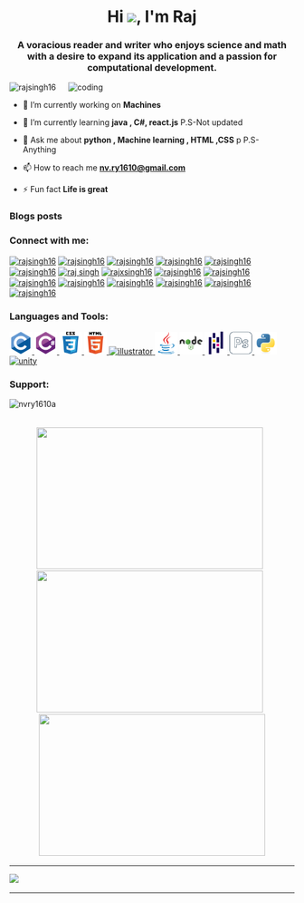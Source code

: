 <h1 align="center">Hi <img src="https://github.com/TheDudeThatCode/TheDudeThatCode/blob/master/Assets/Hi.gif" width="29">, I'm Raj</h1>
<h3 align="center">A voracious reader and writer who enjoys science and math with a desire to expand its application and a passion for computational development.</h3>
<image align ="right" alt="coding"width="400" src="https://user-images.githubusercontent.com/55389276/140866485-8fb1c876-9a8f-4d6a-98dc-08c4981eaf70.gif">

<p align="left"> <img src="https://komarev.com/ghpvc/?username=rajsingh16&label=Profile%20views&color=0e75b6&style=flat" alt="rajsingh16" /> </p>


- 🔭 I’m currently working on **Machines**

- 🌱 I’m currently learning **java , C#, react.js** P.S-Not updated

- 💬 Ask me about **python , Machine learning , HTML ,CSS** p P.S- Anything

- 📫 How to reach me **nv.ry1610@gmail.com** 

- ⚡ Fun fact **Life is great**

### Blogs posts
<!-- BLOG-POST-LIST:START -->
<!-- BLOG-POST-LIST:END -->

<h3 align="left">Connect with me:</h3>
<p align="left">
<a href="https://codepen.io/rajsingh16" target="blank"><img align="center" src="https://raw.githubusercontent.com/rahuldkjain/github-profile-readme-generator/master/src/images/icons/Social/codepen.svg" alt="rajsingh16" height="30" width="40" /></a>
<a href="https://dev.to/rajsingh16" target="blank"><img align="center" src="https://raw.githubusercontent.com/rahuldkjain/github-profile-readme-generator/master/src/images/icons/Social/devto.svg" alt="rajsingh16" height="30" width="40" /></a>
<a href="https://linkedin.com/in/rajsingh16" target="blank"><img align="center" src="https://raw.githubusercontent.com/rahuldkjain/github-profile-readme-generator/master/src/images/icons/Social/linked-in-alt.svg" alt="rajsingh16" height="30" width="40" /></a>
<a href="https://stackoverflow.com/users/rajsingh16" target="blank"><img align="center" src="https://raw.githubusercontent.com/rahuldkjain/github-profile-readme-generator/master/src/images/icons/Social/stack-overflow.svg" alt="rajsingh16" height="30" width="40" /></a>
<a href="https://codesandbox.com/rajsingh16" target="blank"><img align="center" src="https://raw.githubusercontent.com/rahuldkjain/github-profile-readme-generator/master/src/images/icons/Social/codesandbox.svg" alt="rajsingh16" height="30" width="40" /></a>
<a href="https://kaggle.com/rajsingh16" target="blank"><img align="center" src="https://raw.githubusercontent.com/rahuldkjain/github-profile-readme-generator/master/src/images/icons/Social/kaggle.svg" alt="rajsingh16" height="30" width="40" /></a>
<a href="https://fb.com/raj singh" target="blank"><img align="center" src="https://raw.githubusercontent.com/rahuldkjain/github-profile-readme-generator/master/src/images/icons/Social/facebook.svg" alt="raj singh" height="30" width="40" /></a>
<a href="https://instagram.com/rajxsingh16" target="blank"><img align="center" src="https://raw.githubusercontent.com/rahuldkjain/github-profile-readme-generator/master/src/images/icons/Social/instagram.svg" alt="rajxsingh16" height="30" width="40" /></a>
<a href="https://dribbble.com/rajsingh16" target="blank"><img align="center" src="https://raw.githubusercontent.com/rahuldkjain/github-profile-readme-generator/master/src/images/icons/Social/dribbble.svg" alt="rajsingh16" height="30" width="40" /></a>
<a href="https://www.behance.net/rajsingh16" target="blank"><img align="center" src="https://raw.githubusercontent.com/rahuldkjain/github-profile-readme-generator/master/src/images/icons/Social/behance.svg" alt="rajsingh16" height="30" width="40" /></a>
<a href="https://www.codechef.com/users/rajsingh16" target="blank"><img align="center" src="https://cdn.jsdelivr.net/npm/simple-icons@3.1.0/icons/codechef.svg" alt="rajsingh16" height="30" width="40" /></a>
<a href="https://www.hackerrank.com/rajsingh16" target="blank"><img align="center" src="https://raw.githubusercontent.com/rahuldkjain/github-profile-readme-generator/master/src/images/icons/Social/hackerrank.svg" alt="rajsingh16" height="30" width="40" /></a>
<a href="https://codeforces.com/profile/rajsingh16" target="blank"><img align="center" src="https://raw.githubusercontent.com/rahuldkjain/github-profile-readme-generator/master/src/images/icons/Social/codeforces.svg" alt="rajsingh16" height="30" width="40" /></a>
<a href="https://www.leetcode.com/rajsingh16" target="blank"><img align="center" src="https://raw.githubusercontent.com/rahuldkjain/github-profile-readme-generator/master/src/images/icons/Social/leet-code.svg" alt="rajsingh16" height="30" width="40" /></a>
<a href="https://auth.geeksforgeeks.org/user/rajsingh16" target="blank"><img align="center" src="https://raw.githubusercontent.com/rahuldkjain/github-profile-readme-generator/master/src/images/icons/Social/geeks-for-geeks.svg" alt="rajsingh16" height="30" width="40" /></a>
<a href="https://www.topcoder.com/members/rajsingh16" target="blank"><img align="center" src="https://raw.githubusercontent.com/rahuldkjain/github-profile-readme-generator/master/src/images/icons/Social/topcoder.svg" alt="rajsingh16" height="30" width="40" /></a>
</p>

<h3 align="left">Languages and Tools:</h3>
<p align="left"> <a href="https://www.cprogramming.com/" target="_blank" rel="noreferrer"> <img src="https://raw.githubusercontent.com/devicons/devicon/master/icons/c/c-original.svg" alt="c" width="40" height="40"/> </a> <a href="https://www.w3schools.com/cs/" target="_blank" rel="noreferrer"> <img src="https://raw.githubusercontent.com/devicons/devicon/master/icons/csharp/csharp-original.svg" alt="csharp" width="40" height="40"/> </a> <a href="https://www.w3schools.com/css/" target="_blank" rel="noreferrer"> <img src="https://raw.githubusercontent.com/devicons/devicon/master/icons/css3/css3-original-wordmark.svg" alt="css3" width="40" height="40"/> </a> <a href="https://www.w3.org/html/" target="_blank" rel="noreferrer"> <img src="https://raw.githubusercontent.com/devicons/devicon/master/icons/html5/html5-original-wordmark.svg" alt="html5" width="40" height="40"/> </a> <a href="https://www.adobe.com/in/products/illustrator.html" target="_blank" rel="noreferrer"> <img src="https://www.vectorlogo.zone/logos/adobe_illustrator/adobe_illustrator-icon.svg" alt="illustrator" width="40" height="40"/> </a> <a href="https://www.java.com" target="_blank" rel="noreferrer"> <img src="https://raw.githubusercontent.com/devicons/devicon/master/icons/java/java-original.svg" alt="java" width="40" height="40"/> </a> <a href="https://nodejs.org" target="_blank" rel="noreferrer"> <img src="https://raw.githubusercontent.com/devicons/devicon/master/icons/nodejs/nodejs-original-wordmark.svg" alt="nodejs" width="40" height="40"/> </a> <a href="https://pandas.pydata.org/" target="_blank" rel="noreferrer"> <img src="https://raw.githubusercontent.com/devicons/devicon/2ae2a900d2f041da66e950e4d48052658d850630/icons/pandas/pandas-original.svg" alt="pandas" width="40" height="40"/> </a> <a href="https://www.photoshop.com/en" target="_blank" rel="noreferrer"> <img src="https://raw.githubusercontent.com/devicons/devicon/master/icons/photoshop/photoshop-line.svg" alt="photoshop" width="40" height="40"/> </a> <a href="https://www.python.org" target="_blank" rel="noreferrer"> <img src="https://raw.githubusercontent.com/devicons/devicon/master/icons/python/python-original.svg" alt="python" width="40" height="40"/> </a> <a href="https://unity.com/" target="_blank" rel="noreferrer"> <img src="https://www.vectorlogo.zone/logos/unity3d/unity3d-icon.svg" alt="unity" width="40" height="40"/> </a> </p>

<h3 align="left">Support:</h3>
<p><a href="https://www.buymeacoffee.com/nvry1610a"> <img align="left" src="https://cdn.buymeacoffee.com/buttons/v2/default-yellow.png" height="50" width="210" alt="nvry1610a" /></a></p><br><br>

<div align=center>
  <img src= "https://github-readme-stats.vercel.app/api?username=rajsingh16&theme=radical&show_icons=true&count_private=true&size=small" width=400px height=250px>
  &nbsp;
  <img src="https://github-readme-streak-stats.herokuapp.com/?user=rajsingh16&theme=radical" width=400px height=250px>
  &nbsp;
  <img src="https://github-readme-stats.vercel.app/api/top-langs/?username=rajsingh16&layout=compact&langs_count=10&theme=radical" width=400px height=250px>
</div>

<hr size="2">

<img src="https://activity-graph.herokuapp.com/graph?username=rajsingh16&theme=redical">

<hr size="2">
